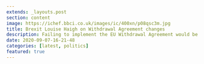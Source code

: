 ```yaml
---
extends: _layouts.post
section: content
image: https://ichef.bbci.co.uk/images/ic/400xn/p08qsc3m.jpg 
title: Brexit Louise Haigh on Withdrawal Agreement changes 
description: Failing to implement the EU Withdrawal Agreement would be “completely pig-headed”, the shadow Northern Secretary says. 
date: 2020-09-07-16-21-48 
categories: [latest, politics] 
featured: true 
--- 
```


